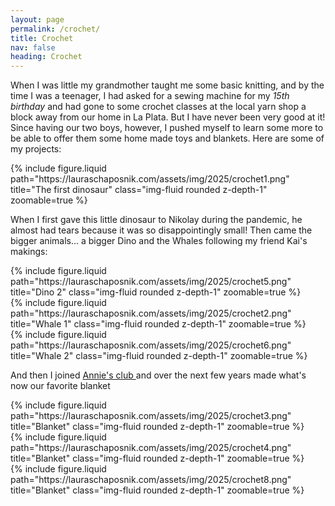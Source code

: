 ```yaml
---
layout: page
permalink: /crochet/
title: Crochet
nav: false
heading: Crochet
---
```


When I was little my grandmother taught me some basic knitting, and by the time I was a teenager, I had asked for a sewing machine for my <i> 15th birthday </i> and had gone to some crochet classes at the local yarn shop a block away from our home in La Plata. But I have never been very good at it! Since having our two boys, however, I pushed myself to learn some more to be able to offer them some home made toys and blankets. Here are some of my projects: 

  <div class="row">
    <div class="col-sm mt-3 mt-md-0">
        {% include  figure.liquid path="https://lauraschaposnik.com/assets/img/2025/crochet1.png" title="The first dinosaur" class="img-fluid rounded z-depth-1" zoomable=true %}
    </div>
</div>

When I first gave this little dinosaur to Nikolay during the pandemic, he almost had tears because it was so disappointingly small! Then came the bigger animals... a bigger Dino and the Whales following my friend Kai's makings: 


<div class="row">
    <div class="col-sm mt-3 mt-md-0">
        {% include  figure.liquid path="https://lauraschaposnik.com/assets/img/2025/crochet5.png" title="Dino 2" class="img-fluid rounded z-depth-1" zoomable=true %}
    </div>
    <div class="col-sm mt-3 mt-md-0">
        {% include  figure.liquid path="https://lauraschaposnik.com/assets/img/2025/crochet2.png" title="Whale 1" class="img-fluid rounded z-depth-1" zoomable=true %}
    </div>
        <div class="col-sm mt-3 mt-md-0">
        {% include  figure.liquid path="https://lauraschaposnik.com/assets/img/2025/crochet6.png" title="Whale 2" class="img-fluid rounded z-depth-1" zoomable=true %}
    </div>
</div>


And then I joined <a href="https://www.anniesattic.com/crochet-block-afghan-club-membership"> Annie's club </a> and over the next few years made what's now our favorite blanket


<div class="row">
    <div class="col-sm mt-3 mt-md-0">
        {% include  figure.liquid path="https://lauraschaposnik.com/assets/img/2025/crochet3.png" title="Blanket" class="img-fluid rounded z-depth-1" zoomable=true %}
    </div>
    <div class="col-sm mt-3 mt-md-0">
        {% include  figure.liquid path="https://lauraschaposnik.com/assets/img/2025/crochet4.png" title="Blanket" class="img-fluid rounded z-depth-1" zoomable=true %}
    </div>
        <div class="col-sm mt-3 mt-md-0">
        {% include  figure.liquid path="https://lauraschaposnik.com/assets/img/2025/crochet8.png" title="Blanket" class="img-fluid rounded z-depth-1" zoomable=true %}
    </div>
</div>

